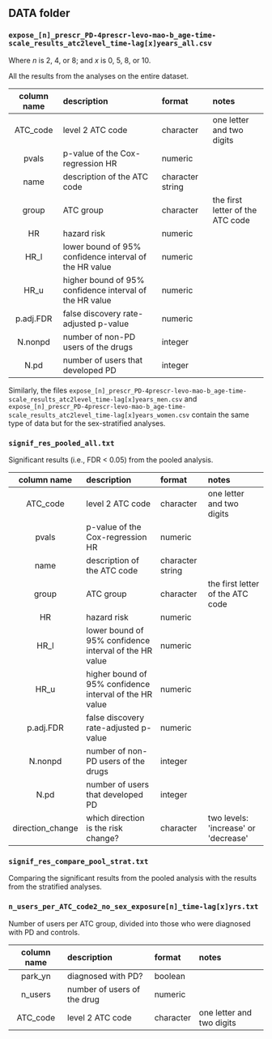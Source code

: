 ## DATA folder

### `expose_[n]_prescr_PD-4prescr-levo-mao-b_age-time-scale_results_atc2level_time-lag[x]years_all.csv`

Where _n_ is 2, 4, or 8; and _x_ is 0, 5, 8, or 10.

All the results from the analyses on the entire dataset.

 **column name**  |  **description**  |  **format**  |  **notes**
:----------------:|:------------------|:-------------|:----------------
 ATC_code         | level 2 ATC code  | character    | one letter and two digits
 pvals            | p-value of the Cox-regression HR | numeric | 
 name             | description of the ATC code | character string | 
 group            | ATC group         | character    | the first letter of the ATC code
 HR               | hazard risk       | numeric      | 
 HR_l             | lower bound of 95% confidence interval of the HR value | numeric | 
 HR_u             | higher bound of 95% confidence interval of the HR value | numeric | 
 p.adj.FDR        | false discovery rate-adjusted p-value | numeric | 
 N.nonpd          | number of non-PD users of the drugs | integer | 
 N.pd             | number of users that developed PD | integer | 

Similarly, the files `expose_[n]_prescr_PD-4prescr-levo-mao-b_age-time-scale_results_atc2level_time-lag[x]years_men.csv`
and `expose_[n]_prescr_PD-4prescr-levo-mao-b_age-time-scale_results_atc2level_time-lag[x]years_women.csv`
contain the same type of data but for the sex-stratified analyses.

### `signif_res_pooled_all.txt`

Significant results (i.e., FDR < 0.05) from the pooled analysis.

 **column name**  |  **description**  |  **format**  |  **notes**
:----------------:|:------------------|:-------------|:----------------
 ATC_code         | level 2 ATC code  | character    | one letter and two digits
 pvals            | p-value of the Cox-regression HR | numeric | 
 name             | description of the ATC code | character string | 
 group            | ATC group         | character    | the first letter of the ATC code
 HR               | hazard risk       | numeric      | 
 HR_l             | lower bound of 95% confidence interval of the HR value | numeric | 
 HR_u             | higher bound of 95% confidence interval of the HR value | numeric | 
 p.adj.FDR        | false discovery rate-adjusted p-value | numeric | 
 N.nonpd          | number of non-PD users of the drugs | integer | 
 N.pd             | number of users that developed PD | integer | 
 direction_change | which direction is the risk change? | character | two levels: 'increase' or 'decrease'

### `signif_res_compare_pool_strat.txt`

Comparing the significant results from the pooled analysis with the results from
the stratified analyses.

### `n_users_per_ATC_code2_no_sex_exposure[n]_time-lag[x]yrs.txt`

Number of users per ATC group, divided into those who were diagnosed with PD
and controls.

 **column name**  |  **description**  |  **format**  |  **notes**
:----------------:|:------------------|:-------------|:----------------
 park_yn          | diagnosed with PD? | boolean    | 
 n_users          | number of users of the drug | numeric | 
 ATC_code         | level 2 ATC code  | character    | one letter and two digits
